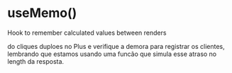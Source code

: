 # useMemo()

Hook to remember calculated values between renders

do cliques duploes no Plus e verifique a demora para registrar os clientes, lembrando que estamos usando uma funcão que simula esse atraso no length da resposta.
